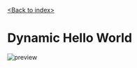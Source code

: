 [\<Back to index\>](../)

# Dynamic Hello World

![preview](https://github.com/user-attachments/assets/49a90287-f9ae-423d-843e-c9a226a05a3b)
